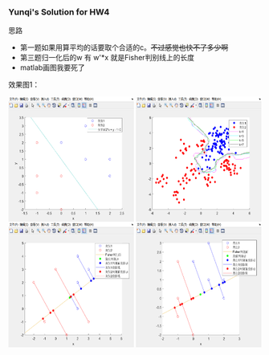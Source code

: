 ### Yunqi's Solution for HW4
思路
 - 第一题如果用算平均的话要取个合适的c。<del>不过感觉也快不了多少啊</del>
 - 第三题归一化后的w 有 w'*x 就是Fisher判别线上的长度
 - matlab画图我要死了

效果图1：

<img src="./q1_1.png" width = "250" height = "250" div align=center />

<img src="./q2.png" width = "250" height = "250" div align=center />

<img src="./q3_1.png" width = "250" height = "250" div align=center />


<img src="./q3_2.png" width = "250" height = "250" div align=center />




